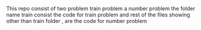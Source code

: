 This repo consist of two problem train problem a number problem
the folder name train consist the code for train problem and rest of the files showing other than train folder , are the code for number problem
